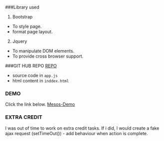 ###Library used

1. Bootstrap
  * To style page.
  * format page layout.
2. Jquery
  * To manipulate DOM elements.
  * To provide cross browser support.

###GIT HUB REPO
  [REPO](https://github.com/aramay/mesos-demo)

  * source code in `app.js`
  * html content in `inddex.html`

### DEMO
  Click the link below.
  [Mesos-Demo](https://aramay.github.io/mesos-demo/#)


### EXTRA CREDIT
  I was out of time to work on extra credit tasks. If i did, I would create a fake ajax request (setTimeOut()) - add behaviour when action is complete.
